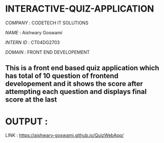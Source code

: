 # INTERACTIVE-QUIZ-APPLICATION

*COMPANY* : CODETECH IT SOLUTIONS

*NAME* : Aishwary Goswami

*INTERN ID* : CT04DG2703

*DOMAIN* : FRONT END DEVELOPEMENT

## This is a front end based quiz application which has total of 10 question of frontend developement and it shows the score after attempting each question and displays final score at the last 

# OUTPUT :
LINK : https://aishwary-goswami.github.io/QuizWebApp/ 
